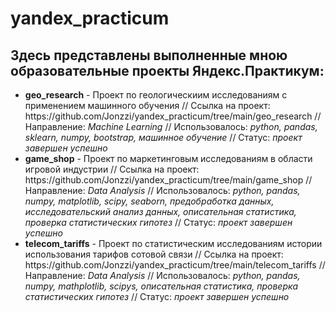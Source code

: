 <h1>yandex_practicum</h1>
<h2>Здесь представлены выполненные мною образовательные проекты Яндекс.Практикум:</h2>
<ul>
<li><b>geo_research</b> - Проект по геологическиим исследованиям с применением машинного обучения // Ссылка на проект: https://github.com/Jonzzi/yandex_practicum/tree/main/geo_research // Направление: <i>Machine Learning</i> // Использовалось: <i>python, pandas, sklearn, numpy, bootstrap, машинное обучение</i> // Статус: <i>проект завершен успешно</i>
<li><b>game_shop</b> - Проект по маркетинговым исследованиям в области игровой индустрии // Ссылка на проект: https://github.com/Jonzzi/yandex_practicum/tree/main/game_shop // Направление: <i>Data Analysis</i> // Использовалось: <i>python, pandas, numpy, matplotlib, scipy, seaborn, предобработка данных, исследовательский анализ данных, описательная статистика, проверка статистических гипотез</i> // Статус: <i>проект завершен успешно</i>
<li><b>telecom_tariffs</b> - Проект по статистическим исследованиям истории использования тарифов сотовой связи // Ссылка на проект: https://github.com/Jonzzi/yandex_practicum/tree/main/telecom_tariffs // Направление: <i>Data Analysis</i> // Использовалось: <i>python, pandas, numpy, mathplotlib, scipys, описательная статистика, проверка статистических гипотез</i> // Статус: <i>проект завершен успешно</i>
</ul>
